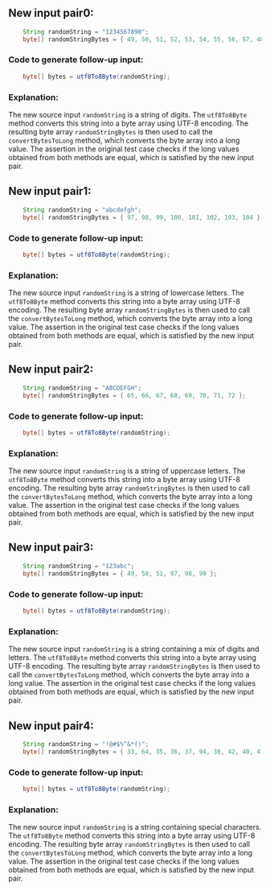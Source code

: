 ## New input pair0:
```java
    String randomString = "1234567890";
    byte[] randomStringBytes = { 49, 50, 51, 52, 53, 54, 55, 56, 57, 48 };
```
### Code to generate follow-up input:
```java
    byte[] bytes = utf8To8Byte(randomString);
```
### Explanation:
The new source input `randomString` is a string of digits. The `utf8To8Byte` method converts this string into a byte array using UTF-8 encoding. The resulting byte array `randomStringBytes` is then used to call the `convertBytesToLong` method, which converts the byte array into a long value. The assertion in the original test case checks if the long values obtained from both methods are equal, which is satisfied by the new input pair.

## New input pair1:
```java
    String randomString = "abcdefgh";
    byte[] randomStringBytes = { 97, 98, 99, 100, 101, 102, 103, 104 };
```
### Code to generate follow-up input:
```java
    byte[] bytes = utf8To8Byte(randomString);
```
### Explanation:
The new source input `randomString` is a string of lowercase letters. The `utf8To8Byte` method converts this string into a byte array using UTF-8 encoding. The resulting byte array `randomStringBytes` is then used to call the `convertBytesToLong` method, which converts the byte array into a long value. The assertion in the original test case checks if the long values obtained from both methods are equal, which is satisfied by the new input pair.

## New input pair2:
```java
    String randomString = "ABCDEFGH";
    byte[] randomStringBytes = { 65, 66, 67, 68, 69, 70, 71, 72 };
```
### Code to generate follow-up input:
```java
    byte[] bytes = utf8To8Byte(randomString);
```
### Explanation:
The new source input `randomString` is a string of uppercase letters. The `utf8To8Byte` method converts this string into a byte array using UTF-8 encoding. The resulting byte array `randomStringBytes` is then used to call the `convertBytesToLong` method, which converts the byte array into a long value. The assertion in the original test case checks if the long values obtained from both methods are equal, which is satisfied by the new input pair.

## New input pair3:
```java
    String randomString = "123abc";
    byte[] randomStringBytes = { 49, 50, 51, 97, 98, 99 };
```
### Code to generate follow-up input:
```java
    byte[] bytes = utf8To8Byte(randomString);
```
### Explanation:
The new source input `randomString` is a string containing a mix of digits and letters. The `utf8To8Byte` method converts this string into a byte array using UTF-8 encoding. The resulting byte array `randomStringBytes` is then used to call the `convertBytesToLong` method, which converts the byte array into a long value. The assertion in the original test case checks if the long values obtained from both methods are equal, which is satisfied by the new input pair.

## New input pair4:
```java
    String randomString = "!@#$%^&*()";
    byte[] randomStringBytes = { 33, 64, 35, 36, 37, 94, 38, 42, 40, 41 };
```
### Code to generate follow-up input:
```java
    byte[] bytes = utf8To8Byte(randomString);
```
### Explanation:
The new source input `randomString` is a string containing special characters. The `utf8To8Byte` method converts this string into a byte array using UTF-8 encoding. The resulting byte array `randomStringBytes` is then used to call the `convertBytesToLong` method, which converts the byte array into a long value. The assertion in the original test case checks if the long values obtained from both methods are equal, which is satisfied by the new input pair.
